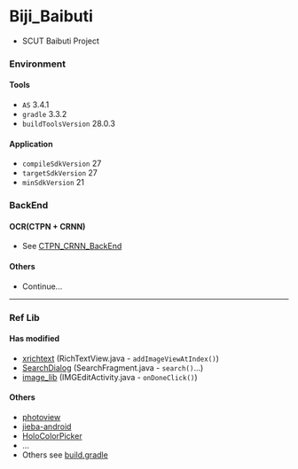 # Biji_Baibuti

+ SCUT Baibuti Project

### Environment

#### Tools
+ `AS` 3.4.1
+ `gradle` 3.3.2
+ `buildToolsVersion` 28.0.3

#### Application
+ `compileSdkVersion` 27
+ `targetSdkVersion` 27
+ `minSdkVersion` 21

### BackEnd

#### OCR(CTPN + CRNN)

+ See [CTPN_CRNN_BackEnd](https://github.com/Aoi-hosizora/CTPN_CRNN_BackEnd)

#### Others

+ Continue...

---

### Ref Lib

#### Has modified

+ [xrichtext](https://github.com/sendtion/XRichText) (RichTextView.java - `addImageViewAtIndex()`)
+ [SearchDialog](https://github.com/wenwenwen888/SearchDialog) (SearchFragment.java - `search()`...)
+ [image_lib](https://github.com/zhangphil/WeiXinPictureTool) (IMGEditActivity.java - `onDoneClick()`)

#### Others

+ [photoview](https://github.com/bm-x/PhotoView)
+ [jieba-android](https://github.com/452896915/jieba-android)
+ [HoloColorPicker](https://github.com/LarsWerkman/HoloColorPicker)
+ ...
+ Others see [build.gradle](https://github.com/Aoi-hosizora/Biji_Baibuti/blob/master/app/build.gradle)